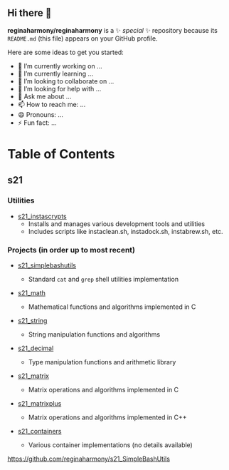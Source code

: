 ## Hi there 👋

**reginaharmony/reginaharmony** is a ✨ _special_ ✨ repository because its `README.md` (this file) appears on your GitHub profile.

Here are some ideas to get you started:

- 🔭 I’m currently working on ...
- 🌱 I’m currently learning ...
- 👯 I’m looking to collaborate on ...
- 🤔 I’m looking for help with ...
- 💬 Ask me about ...
- 📫 How to reach me: ...
- 😄 Pronouns: ...
- ⚡ Fun fact: ...


# Table of Contents

## s21

### Utilities

- [s21_instascrypts](https://github.com/reginaharmony/s21_INSTASCRYPTS)
  - Installs and manages various development tools and utilities
  - Includes scripts like instaclean.sh, instadock.sh, instabrew.sh, etc.

### Projects (in order up to most recent)

- [s21_simplebashutils](https://github.com/reginaharmony/s21_SimpleBashUtils)
  - Standard `cat` and `grep` shell utilities implementation

- [s21_math](https://github.com/reginaharmony/s21_math)
  - Mathematical functions and algorithms implemented in C

- [s21_string](https://github.com/reginaharmony/s21_string)
  - String manipulation functions and algorithms

- [s21_decimal](https://github.com/reginaharmony/s21_decimal)
  - Type manipulation functions and arithmetic library

- [s21_matrix](https://github.com/reginaharmony/s21_matrix)
  - Matrix operations and algorithms implemented in C

- [s21_matrixplus](https://github.com/reginaharmony/s21_matrixplus)
  - Matrix operations and algorithms implemented in C++

- [s21_containers](https://github.com/reginaharmony/s21_containers)
  - Various container implementations (no details available)

https://github.com/reginaharmony/s21_SimpleBashUtils
